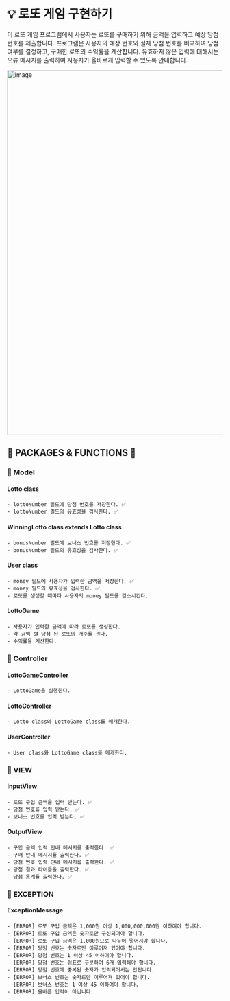 # 💡 로또 게임 구현하기

이 로또 게임 프로그램에서 사용자는 로또를 구매하기 위해 금액을 입력하고 예상 당첨 번호를 제출합니다. 
프로그램은 사용자의 예상 번호와 실제 당첨 번호를 비교하여 당첨 여부를 결정하고, 구매한 로또의 수익률을 계산합니다. 
유효하지 않은 입력에 대해서는 오류 메시지를 출력하여 사용자가 올바르게 입력할 수 있도록 안내합니다.


<img width="850" alt="image" src="https://github.com/2021110806/java-lotto-6/assets/104808812/3155e05f-ea66-4cbc-a521-622eb14c2ba0">


## 📁 PACKAGES & FUNCTIONS 🔧
### 📌 Model
#### Lotto class
    - lottoNumber 필드에 당첨 번호를 저장한다. ✅
    - lottoNumber 필드의 유효성을 검사한다. ✅
#### WinningLotto class extends Lotto class
    - bonusNumber 필드에 보너스 번호를 저장한다. ✅
    - bonusNumber 필드의 유효성을 검사한다. ✅
#### User class
    - money 필드에 사용자가 입력한 금액을 저장한다. ✅
    - money 필드의 유효성을 검사한다. ✅
    - 로또를 생성할 때마다 사용자의 money 필드를 감소시킨다.
#### LottoGame
    - 사용자가 입력한 금액에 따라 로또를 생성한다.
    - 각 금액 별 당첨 된 로또의 개수를 센다.
    - 수익률을 계산한다.
### 📌 Controller
#### LottoGameController
    - LottoGame을 실행한다.
#### LottoController
    - Lotto class와 LottoGame class를 매개한다.
#### UserController
    - User class와 LottoGame class를 매개한다.
### 📌 VIEW
#### InputView
    - 로또 구입 금액을 입력 받는다. ✅
    - 당첨 번호를 입력 받는다. ✅
    - 보너스 번호를 입력 받는다. ✅
#### OutputView
    - 구입 금액 입력 안내 메시지를 출력한다. ✅
    - 구매 안내 메시지를 출력한다. ✅
    - 당첨 번호 입력 안내 메시지를 출력한다. ✅
    - 당첨 결과 타이틀을 출력한다. ✅
    - 당첨 통계를 출력한다. ✅
### 📌 EXCEPTION
#### ExceptionMessage
    - [ERROR] 로또 구입 금액은 1,000원 이상 1,000,000,000원 이하여야 합니다. 
    - [ERROR] 로또 구입 금액은 숫자로만 구성되어야 합니다.  
    - [ERROR] 로또 구입 금액은 1,000원으로 나누어 떨어져야 합니다. 
    - [ERROR] 당첨 번호는 숫자로만 이루어져 있어야 합니다. 
    - [ERROR] 당첨 번호는 1 이상 45 이하여야 합니다. 
    - [ERROR] 당첨 번호는 쉼표로 구분하여 6개 입력해야 합니다. 
    - [ERROR] 당첨 번호에 중복된 숫자가 입력되어서는 안됩니다. 
    - [ERROR] 보너스 번호는 숫자로만 이루어져 있어야 합니다.
    - [ERROR] 보너스 번호는 1 이상 45 이하여야 합니다.
    - [ERROR] 올바른 입력이 아닙니다.
